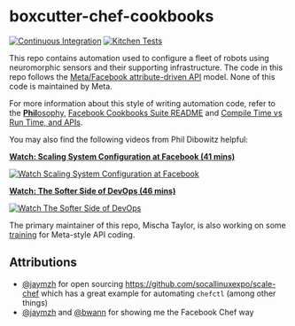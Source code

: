 boxcutter-chef-cookbooks
========================

[![Continuous Integration](https://github.com/boxcutter/boxcutter-chef-cookbooks/actions/workflows/ci.yml/badge.svg)](https://github.com/boxcutter/boxcutter-chef-cookbooks/actions/workflows/ci.yml)
[![Kitchen Tests](https://github.com/boxcutter/boxcutter-chef-cookbooks/actions/workflows/kitchen.yml/badge.svg)](https://github.com/boxcutter/boxcutter-chef-cookbooks/actions/workflows/kitchen.yml)

This repo contains automation used to configure a fleet of robots using
neuromorphic sensors and their supporting infrastructure. The code in this
repo follows the [Meta/Facebook attribute-driven API](https://github.com/facebook/chef-cookbooks)
model. None of this code is maintained by Meta.

For more information about this style of writing automation
code, refer to the [**Phil**osophy,](https://github.com/facebook/chef-utils/blob/main/Philosophy.md)
[Facebook Cookbooks Suite README](https://github.com/facebook/chef-cookbooks/blob/main/README.md)
and [Compile Time vs Run Time, and APIs](https://github.com/facebook/chef-utils/blob/main/Compile-Time-Run-Time.md).

You may also find the following videos from Phil Dibowitz helpful:

**[Watch: Scaling System Configuration at Facebook (41 mins)](https://www.youtube.com/watch?v=-YtZiVxEiJ8)**  

[![Watch Scaling System Configuration at Facebook](https://img.youtube.com/vi/-YtZiVxEiJ8/0.jpg)](https://www.youtube.com/watch?v=-YtZiVxEiJ8)

**[Watch: The Softer Side of DevOps (46 mins)](https://www.youtube.com/watch?v=ry51Llzil1I)**  

[![Watch The Softer Side of DevOps](https://img.youtube.com/vi/ry51Llzil1I/0.jpg)](https://www.youtube.com/watch?v=ry51Llzil1I)

The primary maintainer of this repo, Mischa Taylor, is also working on some
[training](https://taylorific.github.io/chef-training) for Meta-style API
coding.

Attributions
------------
- [@jaymzh](https://github.com/jaymzh) for open sourcing https://github.com/socallinuxexpo/scale-chef
  which has a great example for automating `chefctl` (among other things)
- [@jaymzh](https://www.phildev.net/) and
  [@bwann](https://binaryfury.wann.net/) for showing me the Facebook Chef way
